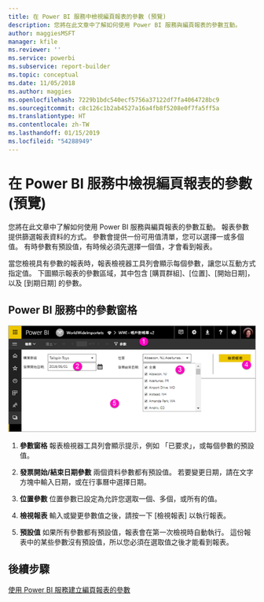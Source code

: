 ```yaml
---
title: 在 Power BI 服務中檢視編頁報表的參數 (預覽)
description: 您將在此文章中了解如何使用 Power BI 服務與編頁報表的參數互動。
author: maggiesMSFT
manager: kfile
ms.reviewer: ''
ms.service: powerbi
ms.subservice: report-builder
ms.topic: conceptual
ms.date: 11/05/2018
ms.author: maggies
ms.openlocfilehash: 7229b1bdc540ecf5756a37122df7fa4064728bc9
ms.sourcegitcommit: c8c126c1b2ab4527a16a4fb8f5208e0f7fa5ff5a
ms.translationtype: HT
ms.contentlocale: zh-TW
ms.lasthandoff: 01/15/2019
ms.locfileid: "54288949"
---
```

# <a name="view-parameters-for-paginated-reports-in-the-power-bi-service-preview"></a>在 Power BI 服務中檢視編頁報表的參數 (預覽)

您將在此文章中了解如何使用 Power BI 服務與編頁報表的參數互動。  報表參數提供篩選報表資料的方式。 參數會提供一份可用值清單，您可以選擇一或多個值。 有時參數有預設值，有時候必須先選擇一個值，才會看到報表。  

當您檢視具有參數的報表時，報表檢視器工具列會顯示每個參數，讓您以互動方式指定值。 下圖顯示報表的參數區域，其中包含 [購買群組]、[位置]、[開始日期]，以及 [到期日期] 的參數。  

## <a name="parameters-pane-in-the-power-bi-service"></a>Power BI 服務中的參數窗格

![檢視具有參數的編頁報表](media/paginated-reports-view-parameters/power-bi-paginated-view-parameters.png)
  
1.  **參數窗格** 報表檢視器工具列會顯示提示，例如 「已要求」，或每個參數的預設值。    
  
2.  **發票開始/結束日期參數** 兩個資料參數都有預設值。 若要變更日期，請在文字方塊中輸入日期，或在行事曆中選擇日期。  
  
3.  **位置參數** 位置參數已設定為允許您選取一個、多個，或所有的值。 
  
4.  **檢視報表**  輸入或變更參數值之後，請按一下 [檢視報表] 以執行報表。 

5. **預設值** 如果所有參數都有預設值，報表會在第一次檢視時自動執行。 這份報表中的某些參數沒有預設值，所以您必須在選取值之後才能看到報表。  

## <a name="next-steps"></a>後續步驟

[使用 Power BI 服務建立編頁報表的參數](paginated-reports-parameters.md)

